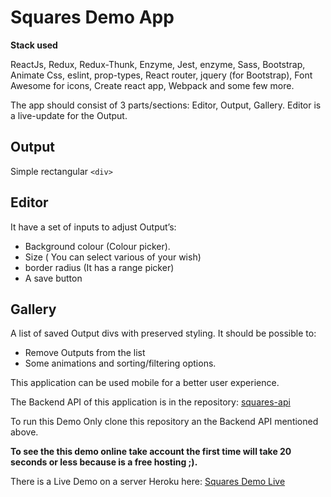 # Squares Demo App

**Stack used**

ReactJs, Redux, Redux-Thunk, Enzyme, Jest, enzyme, Sass, Bootstrap, Animate Css, eslint, prop-types, React router, jquery (for Bootstrap), Font Awesome for icons, Create react app, Webpack  and some few more.


The app should consist of 3 parts/sections: Editor, Output, Gallery. Editor is a live-update for the Output.

## Output
Simple rectangular `<div>`
## Editor 
It have a set of inputs to adjust Output’s:

 - Background colour (Colour picker).
 - Size ( You can select various of your wish)
 - border radius (It has a range picker)
 - A save button


## Gallery 
A list of saved Output divs with preserved styling. It should be possible to:

 - Remove Outputs from the list
 - Some animations and sorting/filtering options.

This application can be used mobile for a better user experience.

The Backend API of this application is in the repository:
[squares-api](https://github.com/IsmaelTerreno/squares-api)

To run this Demo Only clone this repository an the Backend API mentioned above.

**To see the this demo online take account the first time will take 20 seconds or less because is a free hosting ;).**

There is a Live Demo on a server Heroku here:
[Squares Demo Live](https://squares-demo.herokuapp.com)

